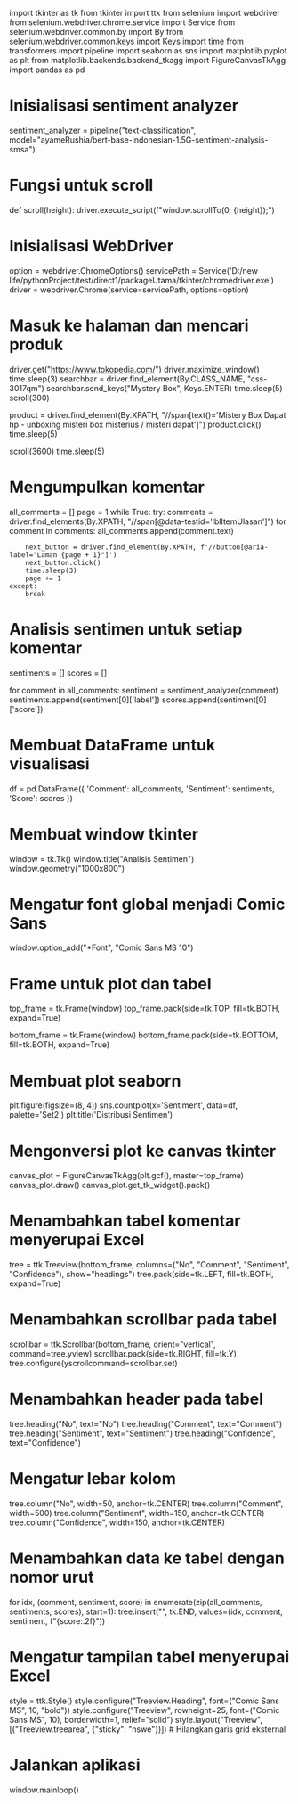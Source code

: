 import tkinter as tk
from tkinter import ttk
from selenium import webdriver
from selenium.webdriver.chrome.service import Service
from selenium.webdriver.common.by import By
from selenium.webdriver.common.keys import Keys
import time
from transformers import pipeline
import seaborn as sns
import matplotlib.pyplot as plt
from matplotlib.backends.backend_tkagg import FigureCanvasTkAgg
import pandas as pd

# Inisialisasi sentiment analyzer
sentiment_analyzer = pipeline("text-classification",
                              model="ayameRushia/bert-base-indonesian-1.5G-sentiment-analysis-smsa")


# Fungsi untuk scroll
def scroll(height):
    driver.execute_script(f"window.scrollTo(0, {height});")


# Inisialisasi WebDriver
option = webdriver.ChromeOptions()
servicePath = Service('D:/new life/pythonProject/test/direct1/packageUtama/tkinter/chromedriver.exe')
driver = webdriver.Chrome(service=servicePath, options=option)

# Masuk ke halaman dan mencari produk
driver.get("https://www.tokopedia.com/")
driver.maximize_window()
time.sleep(3)
searchbar = driver.find_element(By.CLASS_NAME, "css-3017qm")
searchbar.send_keys("Mystery Box", Keys.ENTER)
time.sleep(5)
scroll(300)

product = driver.find_element(By.XPATH,
                              "//span[text()='Mistery Box Dapat hp - unboxing misteri box misterius / misteri dapat']")
product.click()
time.sleep(5)

scroll(3600)
time.sleep(5)

# Mengumpulkan komentar
all_comments = []
page = 1
while True:
    try:
        comments = driver.find_elements(By.XPATH, "//span[@data-testid='lblItemUlasan']")
        for comment in comments:
            all_comments.append(comment.text)

        next_button = driver.find_element(By.XPATH, f'//button[@aria-label="Laman {page + 1}"]')
        next_button.click()
        time.sleep(3)
        page += 1
    except:
        break

# Analisis sentimen untuk setiap komentar
sentiments = []
scores = []

for comment in all_comments:
    sentiment = sentiment_analyzer(comment)
    sentiments.append(sentiment[0]['label'])
    scores.append(sentiment[0]['score'])

# Membuat DataFrame untuk visualisasi
df = pd.DataFrame({
    'Comment': all_comments,
    'Sentiment': sentiments,
    'Score': scores
})

# Membuat window tkinter
window = tk.Tk()
window.title("Analisis Sentimen")
window.geometry("1000x800")

# Mengatur font global menjadi Comic Sans
window.option_add("*Font", "Comic Sans MS 10")

# Frame untuk plot dan tabel
top_frame = tk.Frame(window)
top_frame.pack(side=tk.TOP, fill=tk.BOTH, expand=True)

bottom_frame = tk.Frame(window)
bottom_frame.pack(side=tk.BOTTOM, fill=tk.BOTH, expand=True)

# Membuat plot seaborn
plt.figure(figsize=(8, 4))
sns.countplot(x='Sentiment', data=df, palette='Set2')
plt.title('Distribusi Sentimen')

# Mengonversi plot ke canvas tkinter
canvas_plot = FigureCanvasTkAgg(plt.gcf(), master=top_frame)
canvas_plot.draw()
canvas_plot.get_tk_widget().pack()

# Menambahkan tabel komentar menyerupai Excel
tree = ttk.Treeview(bottom_frame, columns=("No", "Comment", "Sentiment", "Confidence"), show="headings")
tree.pack(side=tk.LEFT, fill=tk.BOTH, expand=True)

# Menambahkan scrollbar pada tabel
scrollbar = ttk.Scrollbar(bottom_frame, orient="vertical", command=tree.yview)
scrollbar.pack(side=tk.RIGHT, fill=tk.Y)
tree.configure(yscrollcommand=scrollbar.set)

# Menambahkan header pada tabel
tree.heading("No", text="No")
tree.heading("Comment", text="Comment")
tree.heading("Sentiment", text="Sentiment")
tree.heading("Confidence", text="Confidence")

# Mengatur lebar kolom
tree.column("No", width=50, anchor=tk.CENTER)
tree.column("Comment", width=500)
tree.column("Sentiment", width=150, anchor=tk.CENTER)
tree.column("Confidence", width=150, anchor=tk.CENTER)

# Menambahkan data ke tabel dengan nomor urut
for idx, (comment, sentiment, score) in enumerate(zip(all_comments, sentiments, scores), start=1):
    tree.insert("", tk.END, values=(idx, comment, sentiment, f"{score:.2f}"))

# Mengatur tampilan tabel menyerupai Excel
style = ttk.Style()
style.configure("Treeview.Heading", font=("Comic Sans MS", 10, "bold"))
style.configure("Treeview", rowheight=25, font=("Comic Sans MS", 10),
                borderwidth=1, relief="solid")
style.layout("Treeview", [("Treeview.treearea", {"sticky": "nswe"})])  # Hilangkan garis grid eksternal

# Jalankan aplikasi
window.mainloop()
